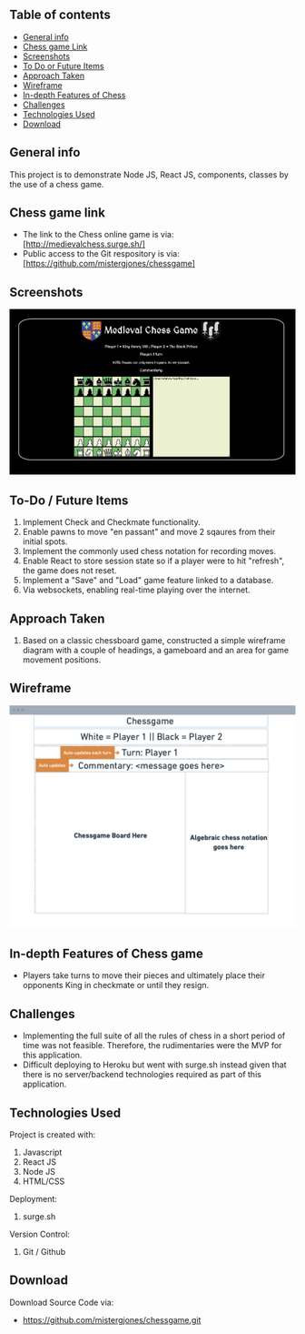 ## Table of contents

-   [General info](#general-info)
-   [Chess game Link](#Chess-game-link)
-   [Screenshots](#screenshots)
-   [To Do or Future Items](#to-do)
-   [Approach Taken](#approach-taken)
-   [Wireframe](#wireframe)
-   [In-depth Features of Chess](#in-depth-features-of-BeerBuddy)
-   [Challenges](#challenges)
-   [Technologies Used](#technologies-used)
-   [Download](#download)

## General info

This project is to demonstrate Node JS, React JS, components, classes by the use of a chess game.

## Chess game link

-   The link to the Chess online game is via:
    [http://medievalchess.surge.sh/]
-   Public access to the Git respository is via:
    [https://github.com/mistergjones/chessgame]

## Screenshots

![Example screenshot](screenshot.png)

## To-Do / Future Items

1. Implement Check and Checkmate functionality.
2. Enable pawns to move "en passant" and move 2 sqaures from their initial spots.
3. Implement the commonly used chess notation for recording moves.
4. Enable React to store session state so if a player were to hit "refresh", the game does not reset.
5. Implement a "Save" and "Load" game feature linked to a database.
6. Via websockets, enabling real-time playing over the internet.

## Approach Taken

1. Based on a classic chessboard game, constructed a simple wireframe diagram with a couple of headings, a gameboard and an area for game movement positions.

## Wireframe

![Wireframe](wireframe.png)

## In-depth Features of Chess game

-   Players take turns to move their pieces and ultimately place their opponents King in checkmate or until they resign.

## Challenges

-   Implementing the full suite of all the rules of chess in a short period of time was not feasible. Therefore, the rudimentaries were the MVP for this application.
-   Difficult deploying to Heroku but went with surge.sh instead given that there is no server/backend technologies required as part of this application.

## Technologies Used

Project is created with:

1. Javascript
2. React JS
3. Node JS
4. HTML/CSS

Deployment:

1. surge.sh

Version Control:

1. Git / Github

## Download

Download Source Code via:

-   https://github.com/mistergjones/chessgame.git
